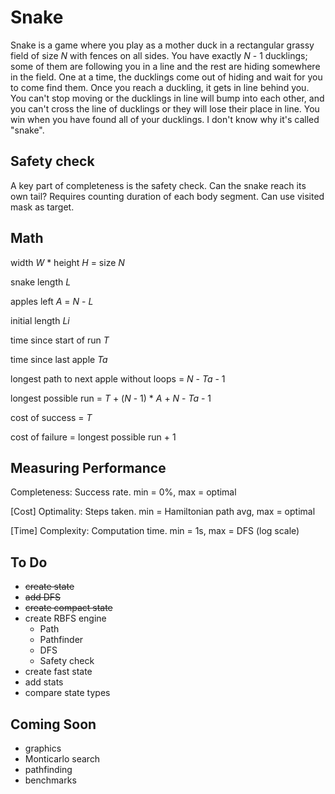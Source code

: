 # Snake
Snake is a game where you play as a mother duck in a rectangular grassy field of size *N* with fences on all sides. You have exactly *N* - 1 ducklings; some of them are following you in a line and the rest are hiding somewhere in the field. One at a time, the ducklings come out of hiding and wait for you to come find them. Once you reach a duckling, it gets in line behind you. You can't stop moving or the ducklings in line will bump into each other, and you can't cross the line of ducklings or they will lose their place in line. You win when you have found all of your ducklings. I don't know why it's called "snake".

## Safety check
A key part of completeness is the safety check. Can the snake reach its own tail? Requires counting duration of each body segment. Can use visited mask as target.

## Math
width *W* * height *H* = size *N*

snake length *L*

apples left *A* = *N* - *L*

initial length *Li*

time since start of run *T*

time since last apple *Ta*

longest path to next apple without loops = *N* - *Ta* - 1

longest possible run = *T* + (*N* - 1) * *A* + *N* - *Ta* - 1

cost of success = *T*

cost of failure = longest possible run + 1

## Measuring Performance
Completeness: Success rate. min = 0%, max = optimal

[Cost] Optimality: Steps taken. min = Hamiltonian path avg, max = optimal

[Time] Complexity: Computation time. min = 1s, max = DFS (log scale)

## To Do
* <s>create state</s>
* <s>add DFS</s>
* <s>create compact state</s>
* create RBFS engine
  * Path
  * Pathfinder
  * DFS
  * Safety check
* create fast state
* add stats
* compare state types

## Coming Soon
* graphics
* Monticarlo search
* pathfinding
* benchmarks
